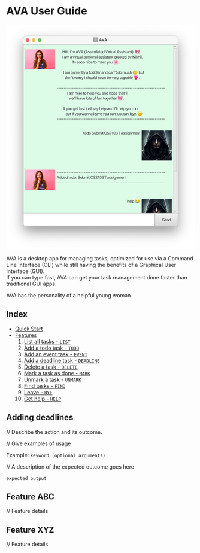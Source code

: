 # AVA User Guide

![UI](Ui.png)

AVA is a desktop app for managing tasks, optimized for use via a Command Line Interface (CLI)
while still having the benefits of a Graphical User Interface (GUI).  
If you can type fast, AVA can get your task management done faster than traditional GUI apps.

AVA has the personality of a helpful young woman.  

## Index
* [Quick Start](#quick-start)
* [Features](#features)
  1. [List all tasks - `LIST`](#list)
  2. [Add a todo task - `TODO`](#todo)
  3. [Add an event task - `EVENT`](#event)
  4. [Add a deadline task - `DEADLINE`](#deadline)
  5. [Delete a task - `DELETE`](#delete)
  6. [Mark a task as done - `MARK`](#mark)
  7. [Unmark a task - `UNMARK`](#unmark)
  8. [Find tasks - `FIND`](#find)
  9. [Leave - `BYE`](#bye)
  10. [Get help - `HELP`](#help)

## Adding deadlines

// Describe the action and its outcome.

// Give examples of usage

Example: `keyword (optional arguments)`

// A description of the expected outcome goes here

```
expected output
```

## Feature ABC

// Feature details


## Feature XYZ

// Feature details